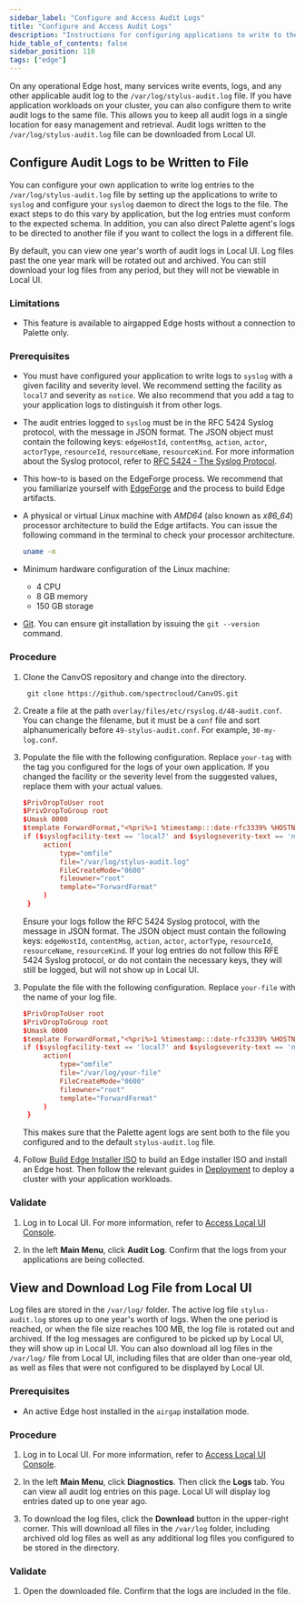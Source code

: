 ```yaml
---
sidebar_label: "Configure and Access Audit Logs"
title: "Configure and Access Audit Logs"
description: "Instructions for configuring applications to write to the audit log file and how to download the files. "
hide_table_of_contents: false
sidebar_position: 110
tags: ["edge"]
---
```


On any operational Edge host, many services write events, logs, and any other applicable audit log to the
`/var/log/stylus-audit.log` file. If you have application workloads on your cluster, you can also configure them to
write audit logs to the same file. This allows you to keep all audit logs in a single location for easy management and
retrieval. Audit logs written to the `/var/log/stylus-audit.log` file can be downloaded from Local UI.

## Configure Audit Logs to be Written to File

You can configure your own application to write log entries to the `/var/log/stylus-audit.log` file by setting up the
applications to write to `syslog` and configure your `syslog` daemon to direct the logs to the file. The exact steps to
do this vary by application, but the log entries must conform to the expected schema. In addition, you can also direct
Palette agent's logs to be directed to another file if you want to collect the logs in a different file.

By default, you can view one year's worth of audit logs in Local UI. Log files past the one year mark will be rotated
out and archived. You can still download your log files from any period, but they will not be viewable in Local UI.

### Limitations

- This feature is available to airgapped Edge hosts without a connection to Palette only.

### Prerequisites

- You must have configured your application to write logs to `syslog` with a given facility and severity level. We
  recommend setting the facility as `local7` and severity as `notice`. We also recommend that you add a tag to your
  application logs to distinguish it from other logs.

- The audit entries logged to `syslog` must be in the RFC 5424 Syslog protocol, with the message in JSON format. The
  JSON object must contain the following keys: `edgeHostId`, `contentMsg`, `action`, `actor`, `actorType`, `resourceId`,
  `resourceName`, `resourceKind`. For more information about the Syslog protocol, refer to
  [RFC 5424 - The Syslog Protocol](https://datatracker.ietf.org/doc/html/rfc5424).

- This how-to is based on the EdgeForge process. We recommend that you familiarize yourself with
  [EdgeForge](../../edgeforge-workflow/edgeforge-workflow.md) and the process to build Edge artifacts.

- A physical or virtual Linux machine with _AMD64_ (also known as _x86_64_) processor architecture to build the Edge
  artifacts. You can issue the following command in the terminal to check your processor architecture.

  ```bash
  uname -m
  ```

- Minimum hardware configuration of the Linux machine:

  - 4 CPU
  - 8 GB memory
  - 150 GB storage

- [Git](https://git-scm.com/downloads). You can ensure git installation by issuing the `git --version` command.

### Procedure

1. Clone the CanvOS repository and change into the directory.

   ```shell
    git clone https://github.com/spectrocloud/CanvOS.git
   ```

2. Create a file at the path `overlay/files/etc/rsyslog.d/48-audit.conf`. You can change the filename, but it must be a
   `conf` file and sort alphanumerically before `49-stylus-audit.conf`. For example, `30-my-log.conf`.

<Tabs>

<TabItem value="Send Application Logs to Palette Log File">

3. Populate the file with the following configuration. Replace `your-tag` with the tag you configured for the logs of
   your own application. If you changed the facility or the severity level from the suggested values, replace them with
   your actual values.

   ```conf
   $PrivDropToUser root
   $PrivDropToGroup root
   $Umask 0000
   $template ForwardFormat,"<%pri%>1 %timestamp:::date-rfc3339% %HOSTNAME% %syslogtag% %procid% - - %msg%\n"
   if ($syslogfacility-text == 'local7' and $syslogseverity-text == 'notice' and $syslogtag contains 'your-tag') then {
        action(
            type="omfile"
            file="/var/log/stylus-audit.log"
            FileCreateMode="0600"
            fileowner="root"
            template="ForwardFormat"
        )
    }
   ```

   Ensure your logs follow the RFC 5424 Syslog protocol, with the message in JSON format. The JSON object must contain
   the following keys: `edgeHostId`, `contentMsg`, `action`, `actor`, `actorType`, `resourceId`, `resourceName`,
   `resourceKind`. If your log entries do not follow this RFE 5424 Syslog protocol, or do not contain the necessary
   keys, they will still be logged, but will not show up in Local UI.

</TabItem>

<TabItem value="Send Palette Logs to Another File">

3. Populate the file with the following configuration. Replace `your-file` with the name of your log file.

   ```conf
   $PrivDropToUser root
   $PrivDropToGroup root
   $Umask 0000
   $template ForwardFormat,"<%pri%>1 %timestamp:::date-rfc3339% %HOSTNAME% %syslogtag% %procid% - - %msg%\n"
   if ($syslogfacility-text == 'local7' and $syslogseverity-text == 'notice' and $syslogtag contains 'stylus-audit') then {
        action(
            type="omfile"
            file="/var/log/your-file"
            FileCreateMode="0600"
            fileowner="root"
            template="ForwardFormat"
        )
    }
   ```

   This makes sure that the Palette agent logs are sent both to the file you configured and to the default
   `stylus-audit.log` file.

</TabItem>

</Tabs>

4. Follow [Build Edge Installer ISO](../../edgeforge-workflow/palette-canvos/build-installer-iso.md) to build an Edge
   installer ISO and install an Edge host. Then follow the relevant guides in
   [Deployment](../../site-deployment/site-deployment.md) to deploy a cluster with your application workloads.

### Validate

1. Log in to Local UI. For more information, refer to [Access Local UI Console](access-console.md).

2. In the left **Main Menu**, click **Audit Log**. Confirm that the logs from your applications are being collected.

## View and Download Log File from Local UI

Log files are stored in the `/var/log/` folder. The active log file `stylus-audit.log` stores up to one year's worth of
logs. When the one period is reached, or when the file size reaches 100 MB, the log file is rotated out and archived. If
the log messages are configured to be picked up by Local UI, they will show up in Local UI. You can also download all
log files in the `/var/log/` file from Local UI, including files that are older than one-year old, as well as files that
were not configured to be displayed by Local UI.

### Prerequisites

- An active Edge host installed in the `airgap` installation mode.

### Procedure

1. Log in to Local UI. For more information, refer to [Access Local UI Console](access-console.md).

2. In the left **Main Menu**, click **Diagnostics**. Then click the **Logs** tab. You can view all audit log entries on
   this page. Local UI will display log entries dated up to one year ago.

3. To download the log files, click the **Download** button in the upper-right corner. This will download all files in
   the `/var/log` folder, including archived old log files as well as any additional log files you configured to be
   stored in the directory.

### Validate

1. Open the downloaded file. Confirm that the logs are included in the file.
